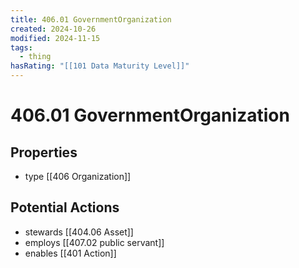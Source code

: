 ```yaml
---
title: 406.01 GovernmentOrganization
created: 2024-10-26
modified: 2024-11-15
tags:
  - thing
hasRating: "[[101 Data Maturity Level]]"
---
```

# 406.01 GovernmentOrganization

## Properties
- type [[406 Organization]]
## Potential Actions
- stewards [[404.06 Asset]]
- employs [[407.02 public servant]]
- enables [[401 Action]]